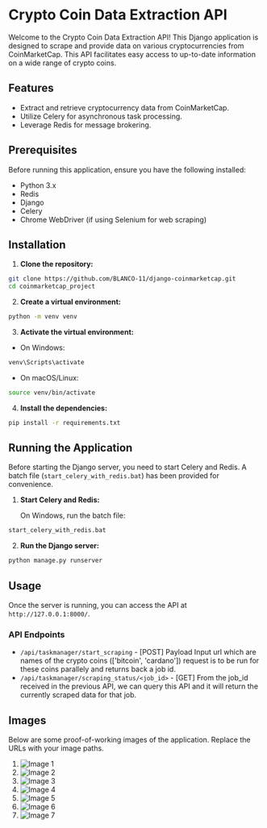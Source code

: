 # Crypto Coin Data Extraction API

Welcome to the Crypto Coin Data Extraction API! This Django application is designed to scrape and provide data on various cryptocurrencies from CoinMarketCap. This API facilitates easy access to up-to-date information on a wide range of crypto coins.

## Features

- Extract and retrieve cryptocurrency data from CoinMarketCap.
- Utilize Celery for asynchronous task processing.
- Leverage Redis for message brokering.

## Prerequisites

Before running this application, ensure you have the following installed:

- Python 3.x
- Redis
- Django
- Celery
- Chrome WebDriver (if using Selenium for web scraping)

## Installation

1. **Clone the repository:**

```bash
git clone https://github.com/BLANCO-11/django-coinmarketcap.git
cd coinmarketcap_project
```

2. **Create a virtual environment:**

```bash
python -m venv venv
```

3. **Activate the virtual environment:**

- On Windows:

```bash
venv\Scripts\activate
```

- On macOS/Linux:

```bash
source venv/bin/activate
```

4. **Install the dependencies:**

```bash
pip install -r requirements.txt
```

## Running the Application

Before starting the Django server, you need to start Celery and Redis. A batch file (`start_celery_with_redis.bat`) has been provided for convenience.

1. **Start Celery and Redis:**

   On Windows, run the batch file:

```bash
start_celery_with_redis.bat
```

2. **Run the Django server:**

```bash
python manage.py runserver
```

## Usage

Once the server is running, you can access the API at `http://127.0.0.1:8000/`.

### API Endpoints

- `/api/taskmanager/start_scraping` - [POST] Payload Input url which are names of the crypto coins (['bitcoin', 'cardano']) request is to be run for these coins parallely and returns back a job id.
- `/api/taskmanager/scraping_status/<job_id>` - [GET] From the job_id received in the previous API, we can query this API and it will return the currently scraped data for that job.

## Images

Below are some proof-of-working images of the application. Replace the URLs with your image paths.

1. ![Image 1](https://i.imgur.com/A1VdVdo.png)
2. ![Image 2](https://i.imgur.com/uih8Sze.png)
3. ![Image 3](https://i.imgur.com/U6T5q76.png)
4. ![Image 4](https://i.imgur.com/v78lYqK.png)
5. ![Image 5](https://i.imgur.com/C4J53Id.png)
6. ![Image 6](https://i.imgur.com/S1oVq1L.png)
7. ![Image 7](https://i.imgur.com/oWTHKDK.png)

